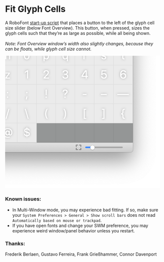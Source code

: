 # Fit Glyph Cells
A RoboFont [start-up script](https://robofont.com/documentation/how-tos/setting-up-a-startup-script/) that places a button to the left of the glyph cell size slider (below Font Overview). This button, when pressed, sizes the glyph cells such that they’re as large as possible, while all being shown. 
<br><br>
*Note:
Font Overview window’s width also slightly changes, because they can be floats, while glyph cell size cannot.*

![](./_images/_fitGlyphCells_demo.png)


### Known issues:

* In Multi-Window mode, you may experience bad fitting. If so, make sure your `System Preferences > General > Show scroll bars` does not read `Automatically based on mouse or trackpad`.
* If you have open fonts and change your SWM preference, you may experience weird window/panel behavior unless you restart.


### Thanks:

Frederik Berlaen, Gustavo Ferreira, Frank Grießhammer, Connor Davenport

